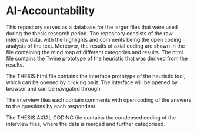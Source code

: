 # AI-Accountability

This repository serves as a database for the larger files that were used during the thesis research period.
The repository consists of the raw interview data, with the highlights and comments being the open coding analysis of the text.
Moreover, the results of axial coding are shown in the file containing the mind map of different categories and results.
The html file contains the Twine prototype of the heuristic that was derived from the results.

The THESIS.html file contains the interface prototype of the heuristic tool, which can be opened by clicking on it. The interface will be opened by browser and can be navigated through.

The interview files each contain comments with open coding of the answers to the questions by each respondent. 

The THESIS AXIAL CODING file contains the condensed coding of the interview files, where the data is merged and further categorised.
